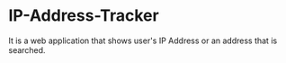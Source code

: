 # IP-Address-Tracker
It is a web application that shows user's IP Address or an address that is searched. 
